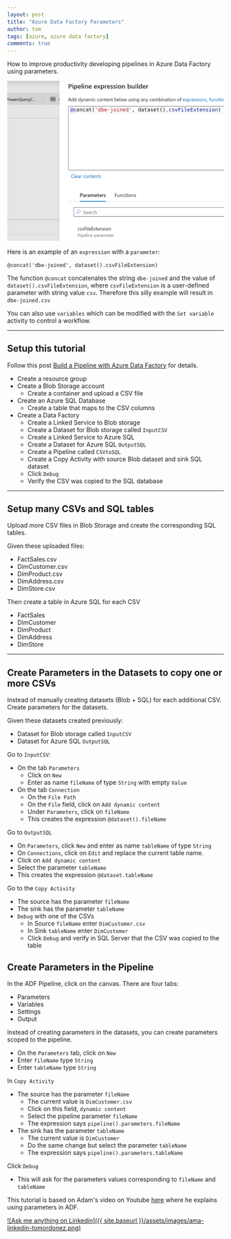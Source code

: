 ```yaml
---
layout: post
title: "Azure Data Factory Parameters"
author: tom
tags: [azure, azure data factory]
comments: true
---
```


How to improve productivity developing pipelines in Azure Data Factory using parameters.

![Azure Data Factory Parameters](/assets/images/azure-data-factory-parameters.png)

Here is an example of an `expression` with a `parameter`:

    @concat('dbe-joined', dataset().csvFileExtension)

The function `@concat` concatenates the string `dbe-joined` and the value of `dataset().csvFileExtension`, where `csvFileExtension` is a user-defined parameter with string value `csv`. Therefore this silly example will result in `dbe-joined.csv`

You can also use `variables` which can be modified with the `Set variable` activity to control a workflow.

***

## Setup this tutorial

Follow this post [Build a Pipeline with Azure Data Factory](../data-pipeline-azure-data-factory/) for details.

* Create a resource group
* Create a Blob Storage account
  * Create a container and upload a CSV file
* Create an Azure SQL Database
  * Create a table that maps to the CSV columns
* Create a Data Factory
  * Create a Linked Service to Blob storage
  * Create a Dataset for Blob storage called `InputCSV`
  * Create a Linked Service to Azure SQL
  * Create a Dataset for Azure SQL `OutputSQL`
  * Create a Pipeline called `CSVtoSQL`
  * Create a Copy Activity with source Blob dataset and sink SQL dataset
  * Click `Debug`
  * Verify the CSV was copied to the SQL database

***

## Setup many CSVs and SQL tables

Upload more CSV files in Blob Storage and create the corresponding SQL tables.

Given these uploaded files:

* FactSales.csv
* DimCustomer.csv
* DimProduct.csv
* DimAddress.csv
* DimStore.csv

Then create a table in Azure SQL for each CSV

* FactSales
* DimCustomer
* DimProduct
* DimAddress
* DimStore

***

## Create Parameters in the Datasets to copy one or more CSVs

Instead of manually creating datasets (Blob + SQL) for each additional CSV. Create parameters for the datasets.

Given these datasets created previously:

* Dataset for Blob storage called `InputCSV`
* Dataset for Azure SQL `OutputSQL`

Go to `InputCSV`:

* On the tab `Parameters`
  * Click on `New`
  * Enter as name `fileName` of type `String` with empty `Value`
* On the tab `Connection`
  * On the `File Path`
  * On the `File` field, click on `Add dynamic content`
  * Under `Parameters`, click on `fileName`
  * This creates the expression `@dataset().fileName`

Go to `OutputSQL`

* On `Parameters`, click `New` and enter as name `tableName` of type `String`
* On `Connections`, click on `Edit` and replace the current table name.
* Click on `Add dynamic content`
* Select the parameter `tableName`
* This creates the expression `@dataset.tableName`

Go to the `Copy Activity`

* The source has the parameter `fileName`
* The sink has the parameter `tableName`
* `Debug` with one of the CSVs
  * In Source `fileName` enter `DimCustomer.csv`
  * In Sink `tableName` enter `DimCustomer`
  * Click `Debug` and verify in SQL Server that the CSV was copied to the table

## Create Parameters in the Pipeline

In the ADF Pipeline, click on the canvas. There are four tabs:

* Parameters
* Variables
* Settings
* Output

Instead of creating parameters in the datasets, you can create parameters scoped to the pipeline.

* On the `Parameters` tab, click on `New`
* Enter `fileName`  type `String`
* Enter `tableName` type `String`

In `Copy Activity`
* The source has the parameter `fileName`
  * The current value is `DimCustomer.csv`
  * Click on this field, `dynamic content`
  * Select the pipeline parameter `fileName`
  * The expression says `pipeline().parameters.fileName`
* The sink has the parameter `tableName`
  * The current value is `DimCustomer`
  * Do the same change but select the parameter `tableName`
  * The expression says `pipeline().parameters.tableName`

Click `Debug`

* This will ask for the parameters values corresponding to `fileName` and `tableName`

This tutorial is based on Adam's video on Youtube [here](https://www.youtube.com/watch?v=pISBgwrdxPM) where he explains using parameters in ADF.

[![Ask me anything on Linkedin]({{ site.baseurl }}/assets/images/ama-linkedin-tomordonez.png)](https://www.linkedin.com/in/tomordonez/)